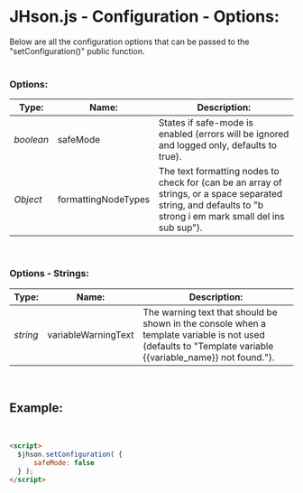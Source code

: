 # JHson.js - Configuration - Options:

Below are all the configuration options that can be passed to the "setConfiguration()" public function.
<br>
<br>


### Options:

| Type: | Name: | Description: |
| --- | --- | --- |
| *boolean* | safeMode | States if safe-mode is enabled (errors will be ignored and logged only, defaults to true). |
| *Object* | formattingNodeTypes | The text formatting nodes to check for (can be an array of strings, or a space separated string, and defaults to "b strong i em mark small del ins sub sup"). |

<br/>


### Options - Strings:

| Type: | Name: | Description: |
| --- | --- | --- |
| *string* | variableWarningText | The warning text that should be shown in the console when a template variable is not used (defaults to "Template variable {{variable_name}} not found."). |

<br/>


## Example:
<br/>

```markdown
<script> 
  $jhson.setConfiguration( {
      safeMode: false
  } );
</script>
```